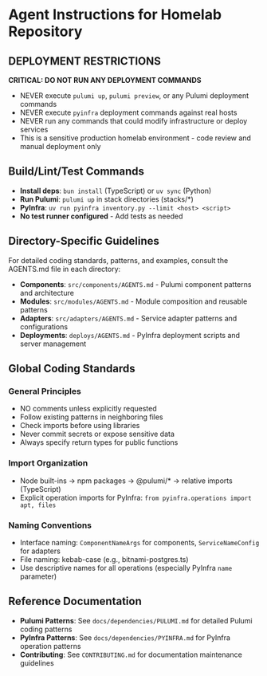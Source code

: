 # Agent Instructions for Homelab Repository

## DEPLOYMENT RESTRICTIONS
**CRITICAL: DO NOT RUN ANY DEPLOYMENT COMMANDS**
- NEVER execute `pulumi up`, `pulumi preview`, or any Pulumi deployment commands
- NEVER execute `pyinfra` deployment commands against real hosts
- NEVER run any commands that could modify infrastructure or deploy services
- This is a sensitive production homelab environment - code review and manual deployment only

## Build/Lint/Test Commands
- **Install deps**: `bun install` (TypeScript) or `uv sync` (Python)
- **Run Pulumi**: `pulumi up` in stack directories (stacks/*)
- **PyInfra**: `uv run pyinfra inventory.py --limit <host> <script>`
- **No test runner configured** - Add tests as needed

## Directory-Specific Guidelines
For detailed coding standards, patterns, and examples, consult the AGENTS.md file in each directory:

- **Components**: `src/components/AGENTS.md` - Pulumi component patterns and architecture
- **Modules**: `src/modules/AGENTS.md` - Module composition and reusable patterns  
- **Adapters**: `src/adapters/AGENTS.md` - Service adapter patterns and configurations
- **Deployments**: `deploys/AGENTS.md` - PyInfra deployment scripts and server management

## Global Coding Standards

### General Principles
- NO comments unless explicitly requested
- Follow existing patterns in neighboring files
- Check imports before using libraries
- Never commit secrets or expose sensitive data
- Always specify return types for public functions

### Import Organization
- Node built-ins → npm packages → @pulumi/* → relative imports (TypeScript)
- Explicit operation imports for PyInfra: `from pyinfra.operations import apt, files`

### Naming Conventions
- Interface naming: `ComponentNameArgs` for components, `ServiceNameConfig` for adapters
- File naming: kebab-case (e.g., bitnami-postgres.ts)
- Use descriptive names for all operations (especially PyInfra `name` parameter)

## Reference Documentation
- **Pulumi Patterns**: See `docs/dependencies/PULUMI.md` for detailed Pulumi coding patterns
- **PyInfra Patterns**: See `docs/dependencies/PYINFRA.md` for PyInfra operation patterns
- **Contributing**: See `CONTRIBUTING.md` for documentation maintenance guidelines